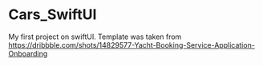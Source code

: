 # Cars_SwiftUI
My first project on swiftUI. Template was taken from https://dribbble.com/shots/14829577-Yacht-Booking-Service-Application-Onboarding
